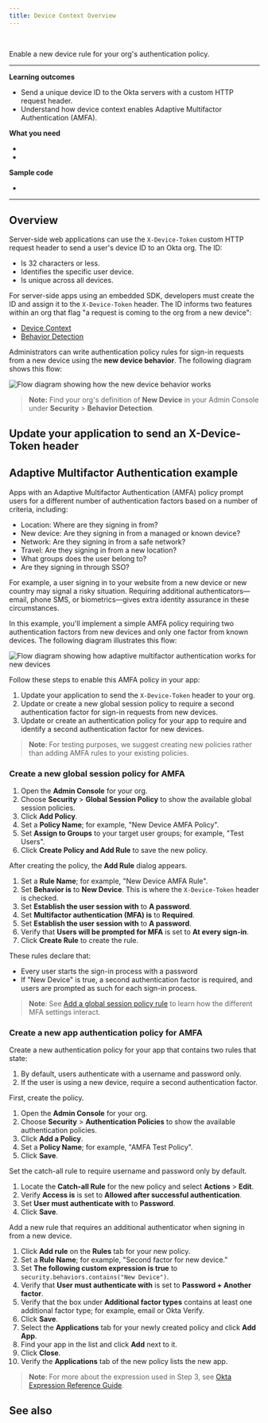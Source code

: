 ```yaml
---
title: Device Context Overview
---
```


<div class="oie-embedded-sdk">

<ApiLifecycle access="ie" /><br>

Enable a new device rule for your org's authentication policy.

---
**Learning outcomes**

* Send a unique device ID to the Okta servers with a custom HTTP request header.
* Understand how device context enables Adaptive Multifactor Authentication (AMFA).

**What you need**

* <StackSnippet snippet="whatyouneedsdk" />
* <StackSnippet snippet="whatyouneedorg" />

**Sample code**

* <StackSnippet snippet="samplecode" />

---

## Overview

Server-side web applications can use the `X-Device-Token` custom HTTP request header to send a user's device ID to an Okta org. The ID:

* Is 32 characters or less.
* Identifies the specific user device.
* Is unique across all devices.

For server-side apps using an embedded SDK, developers must create the ID and assign it to the `X-Device-Token` header. The ID informs two features within an org that flag "a request is coming to the org from a new device":

* [Device Context](https://help.okta.com/okta_help.htm?type=oie&id=ext-devcontext-main)
* [Behavior Detection](https://help.okta.com/okta_help.htm?type=oie&id=ext-about-behavior-detection)

Administrators can write authentication policy rules for sign-in requests from a new device using the **new device behavior**. The following diagram shows this flow:

<div class="full">

![Flow diagram showing how the new device behavior works](/img/advanced-use-cases/device-context-new-behavior-flow.png)

</div>

> **Note:** Find your org's definition of **New Device** in your Admin Console under **Security** > **Behavior Detection**.

## Update your application to send an X-Device-Token header

<StackSnippet snippet="integrationsteps" />

## Adaptive Multifactor Authentication example

Apps with an Adaptive Multifactor Authentication (AMFA) policy prompt users for a different number of authentication factors based on a number of criteria, including:

* Location: Where are they signing in from?
* New device: Are they signing in from a managed or known device?
* Network: Are they signing in from a safe network?
* Travel: Are they signing in from a new location?
* What groups does the user belong to?
* Are they signing in through SSO?

For example, a user signing in to your website from a new device or new country may signal a risky situation. Requiring additional authenticators&mdash;email, phone SMS, or biometrics&mdash;gives extra identity assurance in these circumstances.

In this example, you'll implement a simple AMFA policy requiring two authentication factors from new devices and only one factor from known devices. The following diagram illustrates this flow:

<div class="full">

![Flow diagram showing how adaptive multifactor authentication works for new devices](/img/advanced-use-cases/device-context-adaptive-mfa-flow.png)

</div>

Follow these steps to enable this AMFA policy in your app:

1. Update your application to send the `X-Device-Token` header to your org.
2. Update or create a new global session policy to require a second authentication factor for sign-in requests from new devices.
3. Update or create an authentication policy for your app to require and identify a second authentication factor for new devices.

> **Note**: For testing purposes, we suggest creating new policies rather than adding AMFA rules to your existing policies.

### Create a new global session policy for AMFA

1. Open the **Admin Console** for your org.
2. Choose **Security** > **Global Session Policy** to show the available global session policies.
3. Click **Add Policy**.
4. Set a **Policy Name**; for example, "New Device AMFA Policy".
5. Set **Assign to Groups** to your target user groups; for example, "Test Users".
6. Click **Create Policy and Add Rule** to save the new policy.

After creating the policy, the **Add Rule** dialog appears.

1. Set a **Rule Name**; for example, "New Device AMFA Rule".
2. Set **Behavior is** to **New Device**. This is where the `X-Device-Token` header is checked.
3. Set **Establish the user session with** to **A password**.
4. Set **Multifactor authentication (MFA) is** to **Required**.
5. Set **Establish the user session with** to **A password**.
6. Verify that **Users will be prompted for MFA** is set to **At every sign-in**.
7. Click **Create Rule** to create the rule.

These rules declare that:

* Every user starts the sign-in process with a password
* If "New Device" is true, a second authentication factor is required, and users are prompted as such for each sign-in process.

> **Note**: See [Add a global session policy rule](https://help.okta.com/okta_help.htm?type=oie&id=ext-add-okta-sign-on-policy-rule) to learn how the different MFA settings interact.

### Create a new app authentication policy for AMFA

Create a new authentication policy for your app that contains two rules that state:

1. By default, users authenticate with a username and password only.
2. If the user is using a new device, require a second authentication factor.

First, create the policy.

1. Open the **Admin Console** for your org.
2. Choose **Security** > **Authentication Policies** to show the available authentication policies.
3. Click **Add a Policy**.
4. Set a **Policy Name**; for example, "AMFA Test Policy".
5. Click **Save**.

Set the catch-all rule to require username and password only by default.

1. Locate the **Catch-all Rule** for the new policy and select **Actions** > **Edit**.
2. Verify **Access is** is set to **Allowed after successful authentication**.
3. Set **User must authenticate with** to **Password**.
4. Click **Save**.

Add a new rule that requires an additional authenticator when signing in from a new device.

1. Click **Add rule** on the **Rules** tab for your new policy.
2. Set a **Rule Name**; for example, "Second factor for new device."
3. Set **The following custom expression is true** to `security.behaviors.contains("New Device")`.
4. Verify that **User must authenticate with** is set to **Password + Another factor**.
5. Verify that the box under **Additional factor types** contains at least one additional factor type; for example, email or Okta Verify.
6. Click **Save**.
7. Select the **Applications** tab for your newly created policy and click **Add App**.
8. Find your app in the list and click **Add** next to it.
9. Click **Close**.
10. Verify the **Applications** tab of the new policy lists the new app.

> **Note**: For more about the expression used in Step 3, see [Okta Expression Reference Guide](/docs/reference/okta-expression-language-in-identity-engine/#security-context).

## See also

<StackSnippet snippet="relatedusecases" />

</div>
